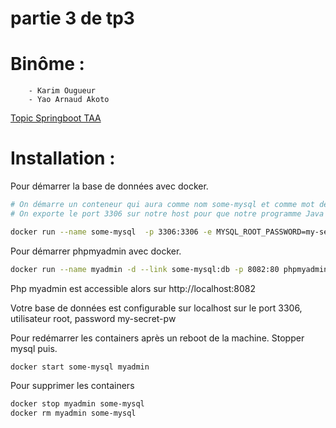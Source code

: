 # partie 3 de tp3 

# Binôme : 
        - Karim Ougueur 
        - Yao Arnaud Akoto


[Topic Springboot TAA ](https://docs.google.com/document/d/1seSUjRonPMPO4lFu6VzCuO4H8U7QB__Oqo1kso6UIY4/edit)



# Installation :


Pour démarrer la base de données avec docker.

```bash
# On démarre un conteneur qui aura comme nom some-mysql et comme mot de passe my-secret-pw
# On exporte le port 3306 sur notre host pour que notre programme Java puisse dialoguer facilement avec la base de données

docker run --name some-mysql  -p 3306:3306 -e MYSQL_ROOT_PASSWORD=my-secret-pw -d mysql:latest
```

Pour démarrer phpmyadmin avec docker.

```bash
docker run --name myadmin -d --link some-mysql:db -p 8082:80 phpmyadmin
```


Php myadmin est accessible alors sur http://localhost:8082

Votre base de données est configurable sur localhost sur le port 3306, utilisateur root, password my-secret-pw

Pour redémarrer les containers après un reboot de la machine. Stopper mysql puis.
```bash
docker start some-mysql myadmin 
```

Pour supprimer les containers
```bash
docker stop myadmin some-mysql
docker rm myadmin some-mysql
```

